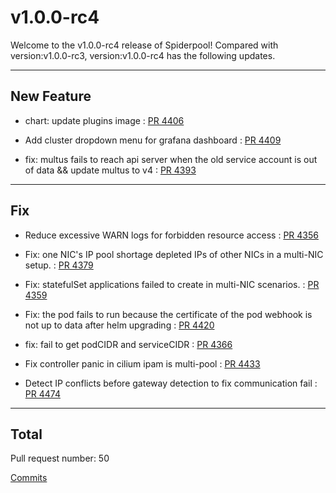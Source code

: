 
# v1.0.0-rc4
Welcome to the v1.0.0-rc4 release of Spiderpool!
Compared with version:v1.0.0-rc3, version:v1.0.0-rc4 has the following updates.

***

## New Feature

* chart: update plugins image : [PR 4406](https://github.com/spidernet-io/spiderpool/pull/4406)

* Add cluster dropdown menu for grafana dashboard : [PR 4409](https://github.com/spidernet-io/spiderpool/pull/4409)

* fix: multus fails to reach api server when the old service account is out of data && update multus to v4 : [PR 4393](https://github.com/spidernet-io/spiderpool/pull/4393)



***

## Fix

* Reduce excessive WARN logs for forbidden resource access : [PR 4356](https://github.com/spidernet-io/spiderpool/pull/4356)

* Fix:  one NIC's IP pool shortage depleted IPs of other NICs in a multi-NIC setup. : [PR 4379](https://github.com/spidernet-io/spiderpool/pull/4379)

* Fix: statefulSet applications failed to create in multi-NIC scenarios. : [PR 4359](https://github.com/spidernet-io/spiderpool/pull/4359)

* Fix: the pod fails to run because the certificate of the pod webhook  is not up to data after helm upgrading : [PR 4420](https://github.com/spidernet-io/spiderpool/pull/4420)

* fix: fail to get podCIDR and serviceCIDR : [PR 4366](https://github.com/spidernet-io/spiderpool/pull/4366)

* Fix controller panic in cilium ipam is multi-pool : [PR 4433](https://github.com/spidernet-io/spiderpool/pull/4433)

* Detect IP conflicts before gateway detection to fix communication fail : [PR 4474](https://github.com/spidernet-io/spiderpool/pull/4474)



***

## Total 

Pull request number: 50

[ Commits ](https://github.com/spidernet-io/spiderpool/compare/v1.0.0-rc3...v1.0.0-rc4)
